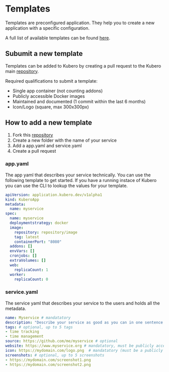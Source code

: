 # Templates

Templates are preconfigured application. They help you to create a new application with a specific configuration.

A full list of available templates can be found [here](https://www.kubero.dev/templates).

## Subumit a new template

Templates can be added to Kubero by creating a pull request to the Kubero main [repository](https://github.com/kubero-dev/kubero/).

Required qualifications to submit a template:
- Single app container (not counting addons)
- Publicly accessible Docker images
- Maintained and documented (1 commit within the last 6 months)
- Icon/Logo (square, max 300x300px)

## How to add a new template

1. Fork this [repository](https://github.com/kubero-dev/kubero/)
2. Create a new folder with the name of your service
3. Add a app.yaml and service.yaml
4. Create a pull request

### app.yaml
The app yaml that describes your service technically. You can use the following template to get started.
If you have a running instace of Kubero you can use the CLI to lookup the values for your template.
```yaml
apiVersion: application.kubero.dev/v1alpha1
kind: KuberoApp
metadata:
  name: myservice
spec:
  name: myservice
  deploymentstrategy: docker
  image:
    repository: repository/image
    tag: latest
    containerPort: "8080"
  addons: []
  envVars: []
  cronjobs: []
  extraVolumes: []
  web:
    replicaCount: 1
  worker:
    replicaCount: 0
```

### service.yaml
The service yaml that describes your service to the users and holds all the metadata.
```yaml
name: Myservice # mandatatory
description: "Describe your service as good as you can in one sentence (max 140 characters)"  # mandatatory
tags: # optional, up to 5 tags
- time tracking
- time management
source: https://github.com/me/myservice # optional
website: https://www.myservice.org # mandatatory, must be publicly accessible, might be the same as source
icon: https://mydomain.com/logo.png  # mandatatory (must be a publicly accesible a URL, square, max 300x300px)
screenshots: # optional, up to 5 screenshots
- https://mydomain.com/screenshot1.png
- https://mydomain.com/screenshot2.png
```
